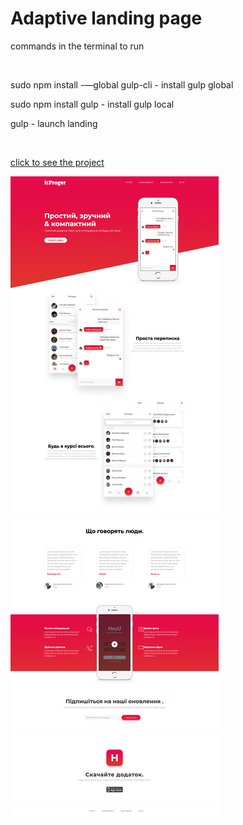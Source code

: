 # Adaptive landing page 
<p>commands in the terminal to run</p>
<br>
<p>sudo npm install -—global gulp-cli - install gulp global</p>
<p>sudo npm install gulp - install gulp local</p>
<p>gulp - launch landing</p>
<br>
<p><a href="https://dimaa21.github.io/landing-page/">click to see the project</a></p>
<img src='screen.png'>
